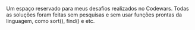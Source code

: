 Um espaço reservado para meus desafios realizados no Codewars. Todas as soluções foram feitas sem pesquisas e sem usar funções prontas da linguagem, como sort(), find() e etc.
